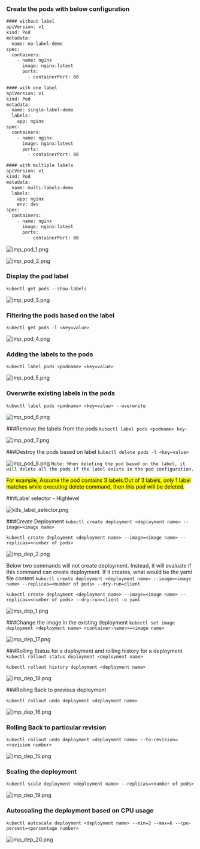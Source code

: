 
### Create the pods with below configuration

```html
#### without label
apiVersion: v1
kind: Pod
metadata:
  name: no-label-demo
spec:
  containers:
    - name: nginx
      image: nginx:latest
      ports:
        - containerPort: 80
```
```html
#### with one label
apiVersion: v1
kind: Pod
metadata:
  name: single-label-demo
  labels:
    app: nginx
spec:
  containers:
    - name: nginx
      image: nginx:latest
      ports:
        - containerPort: 80
```
```html
#### with multiple labels
apiVersion: v1
kind: Pod
metadata:
  name: multi-labels-demo
  labels:
    app: nginx
    env: dev
spec:
  containers:
    - name: nginx
      image: nginx:latest
      ports:
        - containerPort: 80
```
![imp_pod_1.png](../assets/imp_pod_1.png)

![imp_pod_2.png](../assets/imp_pod_2.png)
### Display the pod label
`kubectl get pods --show-labels`

![imp_pod_3.png](../assets/imp_pod_3.png)

### Filtering the pods based on the label
`kubectl get pods -l <key=value>`

![imp_pod_4.png](../assets/imp_pod_4.png)

### Adding the labels to the pods
`kubectl label pods <podname> <key=value>`

![imp_pod_5.png](../assets/imp_pod_5.png)

### Overwrite existing labels in the pods
`kubectl label pods <podname> <key=value> --overwrite`

![imp_pod_6.png](../assets/imp_pod_6.png)

###Remove the labels from the pods
`kubectl label pods <podname> key-`

![imp_pod_7.png](../assets/imp_pod_7.png)

###Destroy the pods based on label
`kubectl delete pods -l <key=value>`

![imp_pod_8.png](../assets/imp_pod_8.png)
`Note: When deleting the pod based on the label, it will delete all the pods if the label exists in the pod configuration.`

 <mark>For example, Assume the pod contains 3 labels.Out of 3 labels, only 1 label matches while executing delete command, 
 then this pod will be deleted. </mark>
 
###Label selector - Highlevel

![k8s_label_selector.png](../assets/k8s_label_selector.png)

###Create Deployment
`kubectl create deployment <deployment name> --image=<image name>`

`kubectl create deployment <deployment name> --image=<image name> --replicas=<number of pods>`

![imp_dep_2.png](../assets/imp_dep_2.png)

Below two commands will not create deployment. Instead, it will evaluate if this command can create deployment. If it creates, what would be the yaml file content
`kubectl create deployment <deployment name> --image=<image name> --replicas=<number of pods> --dry-run=client`

`kubectl create deployment <deployment name> --image=<image name> --replicas=<number of pods> --dry-run=client -o yaml`

![imp_dep_1.png](../assets/imp_dep_1.png)

###Change the image in the existing deployment
`kubectl set image deployment <deployment name> <container-name>>=<image name>`

![imp_dep_17.png](../assets/imp_dep_17.png)

###Rolling Status for a deployment and rolling history for a deployment
`kubectl rollout status deployment <deployment name>`

`kubectl rollout history deployment <deployment name>`

![imp_dep_18.png](../assets/imp_dep_18.png)

###Rolling Back  to previous deployment

`kubectl rollout undo deployment <deployment name>`

![imp_dep_16.png](../assets/imp_dep_16.png)

### Rolling Back to particular revision

`kubectl rollout undo deployment <deployment name> --to-revision=<revision number>`

![imp_dep_15.png](../assets/imp_dep_15.png)

### Scaling the deployment

`kubectl scale deployment <deployment name> --replicas=<number of pods>`

![imp_dep_19.png](../assets/imp_dep_19.png)

### Autoscaling the deployment based on CPU usage

`kubectl autoscale deployment <deployment name> --min=2 --max=6 --cpu-percent=<percentage number>`

![imp_dep_20.png](../assets/imp_dep_20.png)

